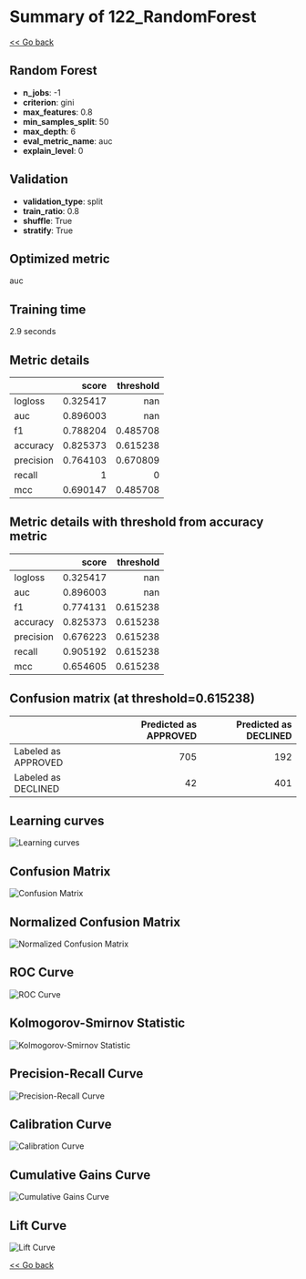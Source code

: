 # Summary of 122_RandomForest

[<< Go back](../README.md)


## Random Forest
- **n_jobs**: -1
- **criterion**: gini
- **max_features**: 0.8
- **min_samples_split**: 50
- **max_depth**: 6
- **eval_metric_name**: auc
- **explain_level**: 0

## Validation
 - **validation_type**: split
 - **train_ratio**: 0.8
 - **shuffle**: True
 - **stratify**: True

## Optimized metric
auc

## Training time

2.9 seconds

## Metric details
|           |    score |   threshold |
|:----------|---------:|------------:|
| logloss   | 0.325417 |  nan        |
| auc       | 0.896003 |  nan        |
| f1        | 0.788204 |    0.485708 |
| accuracy  | 0.825373 |    0.615238 |
| precision | 0.764103 |    0.670809 |
| recall    | 1        |    0        |
| mcc       | 0.690147 |    0.485708 |


## Metric details with threshold from accuracy metric
|           |    score |   threshold |
|:----------|---------:|------------:|
| logloss   | 0.325417 |  nan        |
| auc       | 0.896003 |  nan        |
| f1        | 0.774131 |    0.615238 |
| accuracy  | 0.825373 |    0.615238 |
| precision | 0.676223 |    0.615238 |
| recall    | 0.905192 |    0.615238 |
| mcc       | 0.654605 |    0.615238 |


## Confusion matrix (at threshold=0.615238)
|                     |   Predicted as APPROVED |   Predicted as DECLINED |
|:--------------------|------------------------:|------------------------:|
| Labeled as APPROVED |                     705 |                     192 |
| Labeled as DECLINED |                      42 |                     401 |

## Learning curves
![Learning curves](learning_curves.png)
## Confusion Matrix

![Confusion Matrix](confusion_matrix.png)


## Normalized Confusion Matrix

![Normalized Confusion Matrix](confusion_matrix_normalized.png)


## ROC Curve

![ROC Curve](roc_curve.png)


## Kolmogorov-Smirnov Statistic

![Kolmogorov-Smirnov Statistic](ks_statistic.png)


## Precision-Recall Curve

![Precision-Recall Curve](precision_recall_curve.png)


## Calibration Curve

![Calibration Curve](calibration_curve_curve.png)


## Cumulative Gains Curve

![Cumulative Gains Curve](cumulative_gains_curve.png)


## Lift Curve

![Lift Curve](lift_curve.png)



[<< Go back](../README.md)
